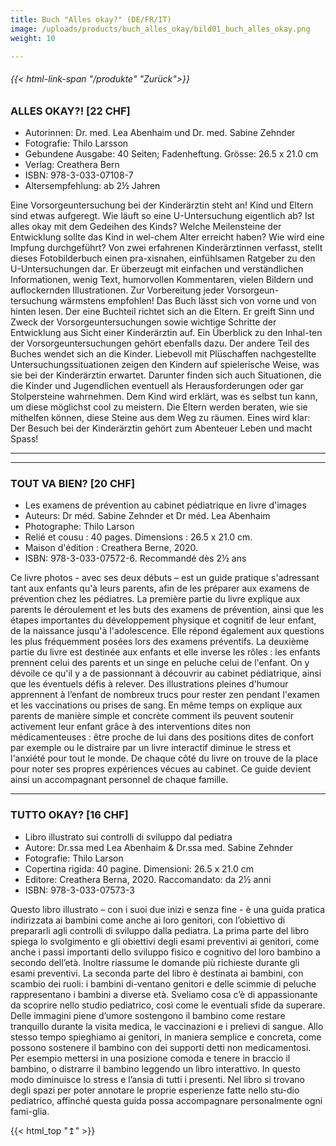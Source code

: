 ```yaml
---
title: Buch "Alles okay?" (DE/FR/IT)
image: /uploads/products/buch_alles_okay/bild01_buch_alles_okay.png
weight: 10

---
```

###### {{< html-link-span "/produkte" "Zurück">}}
### ALLES OKAY?! [22 CHF]
- Autorinnen: Dr. med. Lea Abenhaim und Dr. med. Sabine Zehnder
- Fotografie: Thilo Larsson
- Gebundene Ausgabe: 40 Seiten; Fadenheftung. Grösse: 26.5 x 21.0 cm
- Verlag: Creathera Bern
- ISBN: 978-3-033-07108-7
- Altersempfehlung: ab 2½ Jahren

Eine Vorsorgeuntersuchung bei der Kinderärztin steht an! Kind und Eltern sind etwas aufgeregt. Wie läuft so eine U-Untersuchung eigentlich ab? Ist alles okay mit dem Gedeihen des Kinds? Welche Meilensteine der Entwicklung sollte das Kind in wel-chem Alter erreicht haben? Wie wird eine Impfung durchgeführt?
Von zwei erfahrenen Kinderärztinnen verfasst, stellt dieses Fotobilderbuch einen pra-xisnahen, einfühlsamen Ratgeber zu den U-Untersuchungen dar. Er überzeugt mit einfachen und verständlichen Informationen, wenig Text, humorvollen Kommentaren, vielen Bildern und auflockernden Illustrationen. Zur Vorbereitung jeder Vorsorgeun-tersuchung wärmstens empfohlen!
Das Buch lässt sich von vorne und von hinten lesen. Der eine Buchteil richtet sich an die Eltern. Er greift Sinn und Zweck der Vorsorgeuntersuchungen sowie wichtige Schritte der Entwicklung aus Sicht einer Kinderärztin auf. Ein Überblick zu den Inhal-ten der Vorsorgeuntersuchungen gehört ebenfalls dazu.
Der andere Teil des Buches wendet sich an die Kinder. Liebevoll mit Plüschaffen nachgestellte Untersuchungssituationen zeigen den Kindern auf spielerische Weise, was sie bei der Kinderärztin erwartet. Darunter finden sich auch Situationen, die die Kinder und Jugendlichen eventuell als Herausforderungen oder gar Stolpersteine wahrnehmen. Dem Kind wird erklärt, was es selbst tun kann, um diese möglichst cool zu meistern. Die Eltern werden beraten, wie sie mithelfen können, diese Steine aus dem Weg zu räumen.
Eines wird klar: Der Besuch bei der Kinderärztin gehört zum Abenteuer Leben und macht Spass!

<hr />

<script src="https://www.paypal.com/sdk/js?client-id=BAAM4ufOR539XXSDLPbD0-sSd8gP20yLP_11yppM8x_IDxVLM2AtO0W0vs5QYvx3UrHw7kzGj5BTzSbouY&components=hosted-buttons&disable-funding=venmo&currency=CHF"></script>
<div id="paypal-container-NHEJW77NGURTU"></div>
<script>
  paypal.HostedButtons({
    hostedButtonId: "NHEJW77NGURTU",
  }).render("#paypal-container-NHEJW77NGURTU")
</script>

<hr />


### TOUT VA BIEN? [20 CHF]
- Les examens de prévention au cabinet pédiatrique en livre d'images
- Auteurs: Dr méd. Sabine Zehnder et Dr méd. Lea Abenhaim
- Photographe: Thilo Larson
- Relié et cousu : 40 pages. Dimensions : 26.5 x 21.0 cm.
- Maison d'édition : Creathera Berne, 2020.
- ISBN: 978-3-033-07572-6. Recommandé dès 2½ ans

Ce livre photos - avec ses deux débuts – est un guide pratique s'adressant tant aux enfants qu'à leurs parents, afin de les préparer aux examens de prévention chez les pédiatres.
La première partie du livre explique aux parents le déroulement et les buts des examens de prévention, ainsi que les étapes importantes du développement physique et cognitif de leur enfant, de la naissance jusqu'à l'adolescence. Elle répond également aux questions les plus fréquemment posées lors des examens préventifs.
La deuxième partie du livre est destinée aux enfants et elle inverse les rôles : les enfants prennent celui des parents et un singe en peluche celui de l'enfant. On y dévoile ce qu'il y a de passionnant à découvrir au cabinet pédiatrique, ainsi que les éventuels défis à relever. Des illustrations pleines d'humour apprennent à l’enfant de nombreux trucs pour rester zen pendant l'examen et les vaccinations ou prises de sang. En même temps on explique aux parents de manière simple et concrète comment ils peuvent soutenir activement leur enfant grâce à des interventions dites non médicamenteuses : être proche de lui dans des positions dites de confort par exemple ou le distraire par un livre interactif diminue le stress et l'anxiété pour tout le monde.
De chaque côté du livre on trouve de la place pour noter ses propres expériences vécues au cabinet. Ce guide devient ainsi un accompagnant personnel de chaque famille.

<hr />

### TUTTO OKAY? [16 CHF]
- Libro illustrato sui controlli di sviluppo dal pediatra
- Autore: Dr.ssa med Lea Abenhaim & Dr.ssa med. Sabine Zehnder
- Fotografie: Thilo Larson
- Copertina rigida: 40 pagine. Dimensioni: 26.5 x 21.0 cm
- Editore: Creathera Berna, 2020. Raccomandato: da 2½ anni
- ISBN: 978-3-033-07573-3

Questo libro illustrato – con i suoi due inizi e senza fine - è una guida pratica indirizzata ai bambini come anche ai loro genitori, con l’obiettivo di prepararli agli controlli di sviluppo dalla pediatra.
La prima parte del libro spiega lo svolgimento e gli obiettivi degli esami preventivi ai genitori, come anche i passi importanti dello sviluppo fisico e cognitivo del loro bambino a secondo dell’età. Inoltre riassume le domande più richieste durante gli esami preventivi.
La seconda parte del libro è destinata ai bambini, con scambio dei ruoli: i bambini di-ventano genitori e delle scimmie di peluche rappresentano i bambini a diverse età. Sveliamo cosa c’è di appassionante da scoprire nello studio pediatrico, così come le eventuali sfide da superare. Delle immagini piene d’umore sostengono il bambino come restare tranquillo durante la visita medica, le vaccinazioni e i prelievi di sangue. Allo stesso tempo spieghiamo ai genitori, in maniera semplice e concreta, come possono sostenere il bambino con dei supporti detti non medicamentosi. Per esempio mettersi in una posizione comoda e tenere in braccio il bambino, o distrarre il bambino leggendo un libro interattivo. In questo modo diminuisce lo stress e l’ansia di tutti i presenti.
Nel libro si trovano degli spazi per poter annotare le proprie esperienze fatte nello stu-dio pediatrico, affinché questa guida possa accompagnare personalmente ogni fami-glia.

{{< html_top "&#8613;" >}}